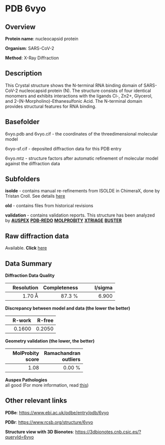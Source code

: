 # PDB 6vyo

## Overview

**Protein name**: nucleocapsid protein

**Organism**: SARS-CoV-2

**Method**: X-Ray Diffraction

## Description

This Crystal structure shows the N-terminal RNA binding domain of SARS-CoV-2 nucleocapsid protein (N). The structure consists of four identical monomers and exhibits interactions with the ligands Cl-, Zn2+, Glycerol, and 2-(N-Morpholino)-Ethanesulfonic Acid. The N-terminal domain provides structural features for RNA binding.

## Basefolder

6vyo.pdb and 6vyo.cif - the coordinates of the threedimensional molecular model

6vyo-sf.cif - deposited diffraction data for this PDB entry

6vyo.mtz - structure factors after automatic refinement of molecular model against the diffraction data

## Subfolders

**isolde** - contains manual re-refinements from ISOLDE in ChimeraX, done by Tristan Croll. See details [here](https://github.com/thorn-lab/coronavirus_structural_task_force/blob/master/pdb/nucleocapsid_protein/SARS-CoV-2/6vyo/isolde/directory_info.txt)

**old** - contains files from historical revisions

**validation** - contains validation reports. This structure has been analyzed by [**AUSPEX**](https://github.com/thorn-lab/coronavirus_structural_task_force/tree/master/pdb/nucleocapsid_protein/SARS-CoV-2/6vyo/validation/auspex) [**PDB-REDO**](https://github.com/thorn-lab/coronavirus_structural_task_force/tree/master/pdb/nucleocapsid_protein/SARS-CoV-2/6vyo/validation/pdb-redo) [**MOLPROBITY**](https://github.com/thorn-lab/coronavirus_structural_task_force/tree/master/pdb/nucleocapsid_protein/SARS-CoV-2/6vyo/validation/molprobity) [**XTRIAGE**](https://github.com/thorn-lab/coronavirus_structural_task_force/blob/master/pdb/nucleocapsid_protein/SARS-CoV-2/6vyo/validation/Xtriage_output.log) [**BUSTER**](https://www.globalphasing.com/buster/wiki/index.cgi?Covid19Pdb6VYO) 



## Raw diffraction data

Available. **Click** [here](https://doi.org/10.18430/m36vyo) 

## Data Summary
**Diffraction Data Quality**

|   | Resolution | Completeness| I/sigma |
|---|-------------:|----------------:|--------------:|
|   |1.70 Å|87.3  %|<img width=50/>6.900|

**Discrepancy between model and data (the lower the better)**

|   | **R-work**| **R-free**   
|---|-------------:|----------------:|           
||  0.1600|  0.2050|

**Geometry validation (the lower, the better)**

|   |**MolProbity<br>score**| **Ramachandran<br>outliers** 
|---|-------------:|----------------:|
||  1.08|  0.00 %|

**Auspex Pathologies**<br> all good (For more information, read [this](https://github.com/thorn-lab/coronavirus_structural_task_force/blob/master/pdb/nucleocapsid_protein/SARS-CoV-2/6vyo/validation/auspex/6vyo_auspex_comments.txt))

 



## Other relevant links 
**PDBe**:  https://www.ebi.ac.uk/pdbe/entry/pdb/6vyo
 
**PDBr**: https://www.rcsb.org/structure/6vyo 

**Structure view with 3D Bionotes**: https://3dbionotes.cnb.csic.es/?queryId=6vyo


